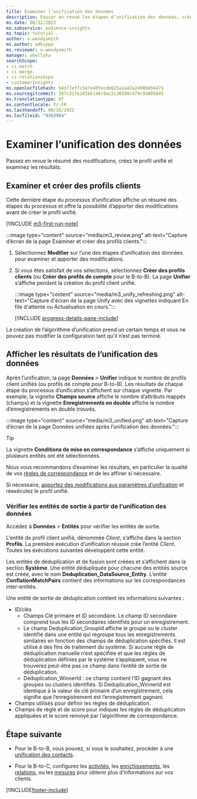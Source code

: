 ```yaml
---
title: Examiner l’unification des données
description: Passer en revue les étapes d’unification des données, créer des profils client unifiés et examiner les résultats
ms.date: 08/12/2022
ms.subservice: audience-insights
ms.topic: tutorial
author: v-wendysmith
ms.author: adkuppa
ms.reviewer: v-wendysmith
manager: shellyha
searchScope:
- ci-match
- ci-merge
- ci-relationships
- customerInsights
ms.openlocfilehash: b4d77effc347e40fecde625a1a42a24900456471
ms.sourcegitcommit: 267c317e10166146c9ac2c30560c479c9a005845
ms.translationtype: HT
ms.contentlocale: fr-FR
ms.lasthandoff: 08/16/2022
ms.locfileid: "9303964"
---
```

# <a name="review-data-unification"></a>Examiner l’unification des données

Passez en revue le résumé des modifications, créez le profil unifié et examinez les résultats.

## <a name="review-and-create-customer-profiles"></a>Examiner et créer des profils clients

Cette dernière étape du processus d’unification affiche un résumé des étapes du processus et offre la possibilité d’apporter des modifications avant de créer le profil unifié.

[!INCLUDE [m3-first-run-note](includes/m3-first-run-note.md)]

:::image type="content" source="media/m3_review.png" alt-text="Capture d’écran de la page Examiner et créer des profils clients.":::

1. Sélectionnez **Modifier** sur l’une des étapes d’unification des données pour examiner et apporter des modifications.

1. Si vous êtes satisfait de vos sélections, sélectionnez **Créer des profils clients** (ou **Créer des profils de compte** pour le B-to-B). La page **Unifier** s’affiche pendant la création du profil client unifié.

   :::image type="content" source="media/m3_unify_refreshing.png" alt-text="Capture d'écran de la page Unify avec des vignettes indiquant En file d'attente ou Actualisation en cours.":::

   [!INCLUDE [progress-details-pane-include](includes/progress-details-pane.md)]

La création de l’algorithme d’unification prend un certain temps et vous ne pouvez pas modifier la configuration tant qu’il n’est pas terminé.

## <a name="view-the-results-of-data-unification"></a>Afficher les résultats de l’unification des données

Après l’unification, la page **Données** > **Unifier** indique le nombre de profils client unifiés (ou profils de compte pour B-to-B). Les résultats de chaque étape du processus d’unification s’affichent sur chaque vignette. Par exemple, la vignette **Champs source** affiche le nombre d’attributs mappés (champs) et la vignette **Enregistrements en double** affiche le nombre d’enregistrements en double trouvés.

:::image type="content" source="media/m3_unified.png" alt-text="Capture d’écran de la page Données unifiées après l’unification des données.":::

> [!TIP]
> La vignette **Conditions de mise en correspondance** s’affiche uniquement si plusieurs entités ont été sélectionnées.

Nous vous recommandons d’examiner les résultats, en particulier la qualité de vos [règles de correspondance](data-unification-update.md#manage-match-rules) et de les affiner si nécessaire.

Si nécessaire, [apportez des modifications aux paramètres d’unification](data-unification-update.md) et réexécutez le profil unifié.

### <a name="verify-output-entities-from-data-unification"></a>Vérifier les entités de sortie à partir de l’unification des données

Accédez à **Données** > **Entités** pour vérifier les entités de sortie.

L’entité de profil client unifié, dénommée *Client*, s’affiche dans la section **Profils**. La première exécution d’unification réussie crée l’entité *Client*. Toutes les exécutions suivantes développent cette entité.

Les entités de déduplication et de fusion sont créées et s’affichent dans la section **Système**. Une entité dédupliquée pour chacune des entités source est créée, avec le nom **Deduplication_DataSource_Entity**. L’entité **ConflationMatchPairs** contient des informations sur les correspondances inter-entités.

Une entité de sortie de déduplication contient les informations suivantes :
- ID/clés
  - Champs Clé primaire et ID secondaire. Le champ ID secondaire comprend tous les ID secondaires identifiés pour un enregistrement.
  - Le champ Deduplication_GroupId affiche le groupe ou le cluster identifié dans une entité qui regroupe tous les enregistrements similaires en fonction des champs de déduplication spécifiés. Il est utilisé à des fins de traitement du système. Si aucune règle de déduplication manuelle n’est spécifiée et que les règles de déduplication définies par le système s’appliquent, vous ne trouverez peut-être pas ce champ dans l’entité de sortie de déduplication.
  - Deduplication_WinnerId : ce champ contient l’ID gagnant des groupes ou clusters identifiés. Si Deduplication_WinnerId est identique à la valeur de clé primaire d’un enregistrement, cela signifie que l’enregistrement est l’enregistrement gagnant.
- Champs utilisés pour définir les règles de déduplication.
- Champs de règle et de score pour indiquer les règles de déduplication appliquées et le score renvoyé par l’algorithme de correspondance.

## <a name="next-step"></a>Étape suivante

- Pour le B-to-B, vous pouvez, si vous le souhaitez, procéder à une [unification des contacts](data-unification-contacts.md).

- Pour le B-to-C, configurez les [activités](activities.md), les [enrichissements](enrichment-hub.md), les [relations](relationships.md), ou les [mesures](measures.md) pour obtenir plus d’informations sur vos clients.

[!INCLUDE[footer-include](includes/footer-banner.md)]
